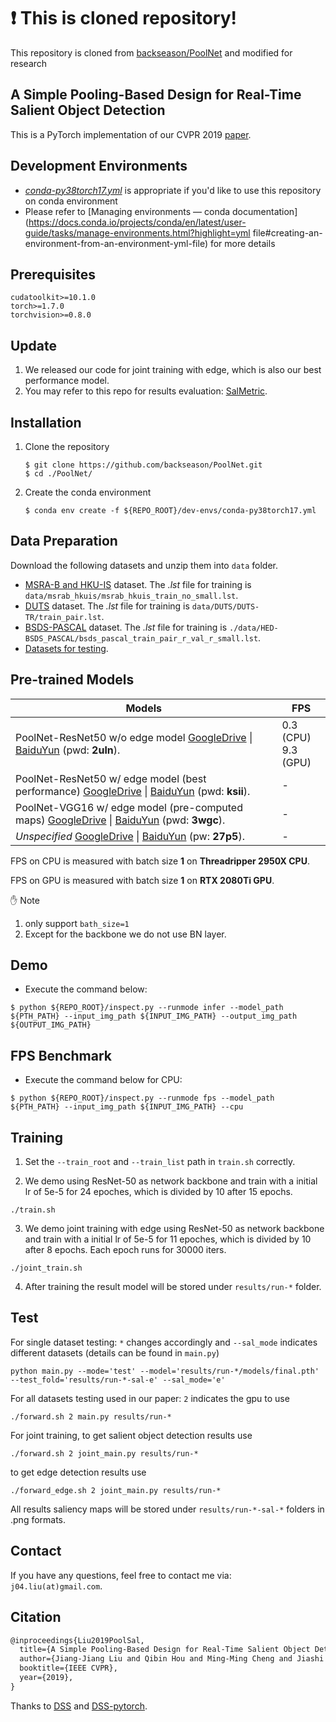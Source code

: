 # ❗ This is cloned repository!

This repository is cloned from [backseason/PoolNet](https://github.com/backseason/PoolNet) and modified for research

## A Simple Pooling-Based Design for Real-Time Salient Object Detection

This is a PyTorch implementation of our CVPR 2019 [paper](https://arxiv.org/abs/1904.09569).

## Development Environments

- [*conda-py38torch17.yml*](conda-py38torch17.yml) is appropriate if you'd like to use this repository on conda environment
- Please refer to [Managing environments — conda documentation](https://docs.conda.io/projects/conda/en/latest/user-guide/tasks/manage-environments.html?highlight=yml file#creating-an-environment-from-an-environment-yml-file) for more details

## Prerequisites

```
cudatoolkit>=10.1.0
torch>=1.7.0
torchvision>=0.8.0
```

## Update

1. We released our code for joint training with edge, which is also our best performance model.
2. You may refer to this repo for results evaluation: [SalMetric](https://github.com/Andrew-Qibin/SalMetric).


## Installation

1. Clone the repository

   ```shell
   $ git clone https://github.com/backseason/PoolNet.git
   $ cd ./PoolNet/
   ```

2. Create the conda environment

   ```shell
   $ conda env create -f ${REPO_ROOT}/dev-envs/conda-py38torch17.yml
   ```

## Data Preparation

Download the following datasets and unzip them into `data` folder.

* [MSRA-B and HKU-IS](https://drive.google.com/open?id=14RA-qr7JxU6iljLv6PbWUCQG0AJsEgmd) dataset. The *.lst* file for training is `data/msrab_hkuis/msrab_hkuis_train_no_small.lst`.
* [DUTS](https://drive.google.com/open?id=1immMDAPC9Eb2KCtGi6AdfvXvQJnSkHHo) dataset. The *.lst* file for training is `data/DUTS/DUTS-TR/train_pair.lst`.
* [BSDS-PASCAL](https://drive.google.com/open?id=1qx8eyDNAewAAc6hlYHx3B9LXvEGSIqQp) dataset. The *.lst* file for training is `./data/HED-BSDS_PASCAL/bsds_pascal_train_pair_r_val_r_small.lst`.
* [Datasets for testing](https://drive.google.com/open?id=1eB-59cMrYnhmMrz7hLWQ7mIssRaD-f4o).

## Pre-trained Models

| Models                                                       | FPS                      |
| ------------------------------------------------------------ | ------------------------ |
| PoolNet-ResNet50 w/o edge model [GoogleDrive](https://drive.google.com/open?id=12Zgth_CP_kZPdXwnBJOu4gcTyVgV2Nof) \| [BaiduYun](https://pan.baidu.com/s/1m3BXHZt5PJO5lEdWF0MqBA ) (pwd: **2uln**). | 0.3 (CPU)<br />9.3 (GPU) |
| PoolNet-ResNet50 w/ edge model (best performance) [GoogleDrive](https://drive.google.com/open?id=1sH5RKEt6SnG33Z4sI-hfLs2d21GmegwR) \| [BaiduYun](https://pan.baidu.com/s/10AXBYc_YY3FYcEbCWX6f-A) (pwd: **ksii**). | -                        |
| PoolNet-VGG16 w/ edge model (pre-computed maps) [GoogleDrive](https://drive.google.com/open?id=1jbNyNUJFZPb_jhwkm_D70gsxXgbbv_S1) \| [BaiduYun](https://pan.baidu.com/s/1gcl-BVwn1YZpaOV3XNxeBQ) (pwd: **3wgc**). | -                        |
| *Unspecified* [GoogleDrive](https://drive.google.com/open?id=1Q2Fg2KZV8AzNdWNjNgcavffKJBChdBgy) \| [BaiduYun](https://pan.baidu.com/s/1ehZheaqeU3pyvYQfRU9c6A) (pw: **27p5**). | -                        |

FPS on CPU is measured with batch size **1** on **Threadripper 2950X CPU**.

FPS on GPU is measured with batch size **1** on **RTX 2080Ti GPU**.

:hand: Note

1. only support `bath_size=1`
2. Except for the backbone we do not use BN layer.

## Demo

* Execute the command below:

```shell
$ python ${REPO_ROOT}/inspect.py --runmode infer --model_path ${PTH_PATH} --input_img_path ${INPUT_IMG_PATH} --output_img_path ${OUTPUT_IMG_PATH}
```

## FPS Benchmark

* Execute the command below for CPU:

```shell
$ python ${REPO_ROOT}/inspect.py --runmode fps --model_path ${PTH_PATH} --input_img_path ${INPUT_IMG_PATH} --cpu
```

## Training

1. Set the `--train_root` and `--train_list` path in `train.sh` correctly.

2. We demo using ResNet-50 as network backbone and train with a initial lr of 5e-5 for 24 epoches, which is divided by 10 after 15 epochs.
```shell
./train.sh
```
3. We demo joint training with edge using ResNet-50 as network backbone and train with a initial lr of 5e-5 for 11 epoches, which is divided by 10 after 8 epochs. Each epoch runs for 30000 iters.
```shell
./joint_train.sh
```
4. After training the result model will be stored under `results/run-*` folder.

## Test

For single dataset testing: `*` changes accordingly and `--sal_mode` indicates different datasets (details can be found in `main.py`)
```shell
python main.py --mode='test' --model='results/run-*/models/final.pth' --test_fold='results/run-*-sal-e' --sal_mode='e'
```
For all datasets testing used in our paper: `2` indicates the gpu to use
```shell
./forward.sh 2 main.py results/run-*
```
For joint training, to get salient object detection results use
```shell
./forward.sh 2 joint_main.py results/run-*
```
to get edge detection results use
```shell
./forward_edge.sh 2 joint_main.py results/run-*
```

All results saliency maps will be stored under `results/run-*-sal-*` folders in .png formats.

## Contact
If you have any questions, feel free to contact me via: `j04.liu(at)gmail.com`.


## Citation
```latex
@inproceedings{Liu2019PoolSal,
  title={A Simple Pooling-Based Design for Real-Time Salient Object Detection},
  author={Jiang-Jiang Liu and Qibin Hou and Ming-Ming Cheng and Jiashi Feng and Jianmin Jiang},
  booktitle={IEEE CVPR},
  year={2019},
}
```

Thanks to [DSS](https://github.com/Andrew-Qibin/DSS) and [DSS-pytorch](https://github.com/AceCoooool/DSS-pytorch).
